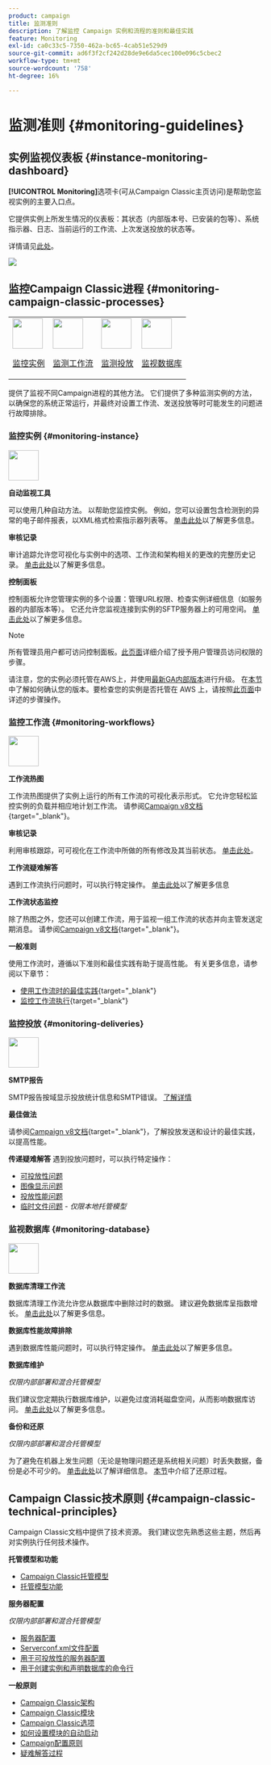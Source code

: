 ```yaml
---
product: campaign
title: 监测准则
description: 了解监控 Campaign 实例和流程的准则和最佳实践
feature: Monitoring
exl-id: ca0c33c5-7350-462a-bc65-4cab51e529d9
source-git-commit: ad6f3f2cf242d28de9e6da5cec100e096c5cbec2
workflow-type: tm+mt
source-wordcount: '758'
ht-degree: 16%

---
```


# 监测准则 {#monitoring-guidelines}



## 实例监视仪表板 {#instance-monitoring-dashboard}

**[!UICONTROL Monitoring]**&#x200B;选项卡(可从Campaign Classic主页访问)是帮助您监视实例的主要入口点。

它提供实例上所发生情况的仪表板：其状态（内部版本号、已安装的包等）、系统指示器、日志、当前运行的工作流、上次发送投放的状态等。

详情请见[此处](../../production/using/monitoring-processes.md)。

![](assets/monitoring_tab.png)

## 监控Campaign Classic进程 {#monitoring-campaign-classic-processes}

<table>
<tr><td><img src="assets/do-not-localize/icon_system.svg" width="60px"><p><a href="#monitoring-instance">监控实例</a></p></td>
<td><img src="assets/do-not-localize/icon_workflows.svg" width="60px"><p><a href="#monitoring-workflows">监测工作流</a></p></td>
<td><img src="assets/do-not-localize/icon_send.svg" width="60px"><p><a href="#monitoring-deliveries">监测投放</a></p></td>
<td><img src="assets/do-not-localize/icon_database.svg" width="60px"><p><a href="#monitoring-database">监视数据库</a></p></td></tr>
</table>

提供了监视不同Campaign进程的其他方法。 它们提供了多种监测实例的方法，以确保您的系统正常运行，并最终对设置工作流、发送投放等时可能发生的问题进行故障排除。

### 监控实例 {#monitoring-instance}

<img src="assets/do-not-localize/icon_system.svg" width="60px">

**自动监视工具**

可以使用几种自动方法。 以帮助您监控实例。 例如，您可以设置包含检测到的异常的电子邮件报表，以XML格式检索指示器列表等。 [单击此处](../../production/using/monitoring-processes.md#automatic-monitoring)以了解更多信息。

**审核记录**

审计追踪允许您可视化与实例中的选项、工作流和架构相关的更改的完整历史记录。 [单击此处](../../production/using/audit-trail.md)以了解更多信息。

**控制面板**

控制面板允许您管理实例的多个设置：管理URL权限、检查实例详细信息（如服务器的内部版本等）。 它还允许您监视连接到实例的SFTP服务器上的可用空间。 [单击此处](https://experienceleague.adobe.com/docs/control-panel/using/control-panel-home.html?lang=zh-Hans)以了解更多信息。

>[!NOTE]
>
>所有管理员用户都可访问控制面板。[此页面](https://experienceleague.adobe.com/docs/control-panel/using/discover-control-panel/managing-permissions.html?lang=zh-Hans#discover-control-panel)详细介绍了授予用户管理员访问权限的步骤。
>
>请注意，您的实例必须托管在AWS上，并使用[最新GA内部版本](../../rn/using/rn-overview.md)进行升级。 在[本节](../../platform/using/launching-adobe-campaign.md#getting-your-campaign-version)中了解如何确认您的版本。要检查您的实例是否托管在 AWS 上，请按照[此页面](https://experienceleague.adobe.com/docs/control-panel/using/faq.html?lang=zh-Hans)中详述的步骤操作。

### 监控工作流 {#monitoring-workflows}

<img src="assets/do-not-localize/icon_workflows.svg" width="60px">

**工作流热图**

工作流热图提供了实例上运行的所有工作流的可视化表示形式。 它允许您轻松监控实例的负载并相应地计划工作流。 请参阅[Campaign v8文档](https://experienceleague.adobe.com/docs/campaign/automation/workflows/monitoring-workflows/heatmap.html?lang=zh-Hans){target="_blank"}。

**审核记录**

利用审核跟踪，可可视化在工作流中所做的所有修改及其当前状态。 [单击此处](../../production/using/audit-trail.md)。

**工作流疑难解答**

遇到工作流执行问题时，可以执行特定操作。 [单击此处](../../production/using/workflow-execution.md)以了解更多信息

**工作流状态监控**

除了热图之外，您还可以创建工作流，用于监视一组工作流的状态并向主管发送定期消息。 请参阅[Campaign v8文档](https://experienceleague.adobe.com/docs/campaign/automation/workflows/use-cases/monitoring/workflow-supervision.html?lang=zh-Hans){target="_blank"}。

**一般准则**

使用工作流时，遵循以下准则和最佳实践有助于提高性能。 有关更多信息，请参阅以下章节：
* [使用工作流时的最佳实践](https://experienceleague.adobe.com/docs/campaign/automation/workflows/introduction/workflow-best-practices.html?lang=zh-Hans){target="_blank"}
* [监控工作流执行](https://experienceleague.adobe.com/docs/campaign/automation/workflows/monitoring-workflows/monitor-workflow-execution.html?lang=zh-Hans){target="_blank"}

### 监控投放 {#monitoring-deliveries}

<img src="assets/do-not-localize/icon_send.svg" width="60px">

**SMTP报告**

SMTP报告按域显示投放统计信息和SMTP错误。 [了解详情](../../production/using/monitoring-processes.md)

**最佳做法**

请参阅[Campaign v8文档](https://experienceleague.adobe.com/docs/campaign/campaign-v8/send/delivery-best-practices.html?lang=zh-Hans){target="_blank"}，了解投放发送和设计的最佳实践，以提高性能。

**传递疑难解答**
遇到投放问题时，可以执行特定操作：
* [可投放性问题](../../production/using/performance-and-throughput-issues.md#deliverability_issues)
* [图像显示问题](../../production/using/image-display-issues.md)
* [投放性能问题](../../delivery/using/delivery-performances.md)
* [临时文件问题](../../production/using/temporary-files.md) - *仅限本地托管模型*

### 监视数据库 {#monitoring-database}

<img src="assets/do-not-localize/icon_database.svg" width="60px">

**数据库清理工作流**

数据库清理工作流允许您从数据库中删除过时的数据。 建议避免数据库呈指数增长。 [单击此处](../../production/using/database-cleanup-workflow.md)以了解更多信息。

**数据库性能故障排除**

遇到数据库性能问题时，可以执行特定操作。 [单击此处](../../production/using/database-performances.md)以了解更多信息。

**数据库维护**

*仅限内部部署和混合托管模型*

我们建议您定期执行数据库维护，以避免过度消耗磁盘空间，从而影响数据库访问。 [单击此处](../../production/using/recommendations.md)以了解更多信息。

**备份和还原**

*仅限内部部署和混合托管模型*

为了避免在机器上发生问题（无论是物理问题还是系统相关问题）时丢失数据，备份是必不可少的。 [单击此处](../../production/using/backup.md)以了解详细信息。 [本节](../../production/using/restoration.md)中介绍了还原过程。

## Campaign Classic技术原则 {#campaign-classic-technical-principles}

Campaign Classic文档中提供了技术资源。 我们建议您先熟悉这些主题，然后再对实例执行任何技术操作。

**托管模型和功能**

* [Campaign Classic托管模型](../../installation/using/hosting-models.md)
* [托管模型功能](../../installation/using/capability-matrix.md)

**服务器配置**

*仅限内部部署和混合托管模型*

* [服务器配置](../../installation/using/configuring-campaign-server.md)
* [Serverconf.xml文件配置](../../installation/using/the-server-configuration-file.md)
* [用于可投放性的服务器配置](../../installation/using/email-deliverability.md)
* [用于创建实例和声明数据库的命令行](../../installation/using/command-lines.md)

**一般原则**

* [Campaign Classic架构](../../production/using/general-architecture.md)
* [Campaign Classic模块](../../production/using/operating-principle.md)
* [Campaign Classic选项](../../installation/using/configuring-campaign-options.md)
* [如何设置模块的自动启动](../../production/using/administration.md)
* [Campaign配置原则](../../production/using/configuration-principle.md)
* [疑难解答过程](../../production/using/performance-and-throughput-issues.md)

